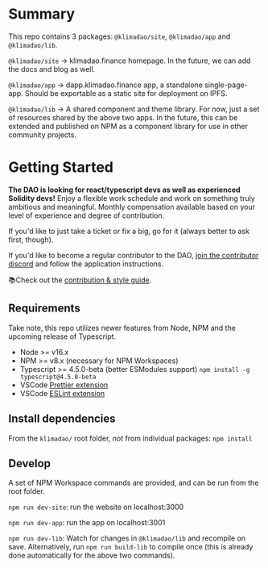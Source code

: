 # Summary

This repo contains 3 packages: `@klimadao/site`, `@klimadao/app` and `@klimadao/lib`.

`@klimadao/site` -> klimadao.finance homepage. In the future, we can add the docs and blog as well.

`@klimadao/app` -> dapp.klimadao.finance app, a standalone single-page-app. Should be exportable as a static site for deployment on IPFS.

`@klimadao/lib` -> A shared component and theme library. For now, just a set of resources shared by the above two apps. In the future, this can be extended and published on NPM as a component library for use in other community projects.

# Getting Started

**The DAO is looking for react/typescript devs as well as experienced Solidity devs!** Enjoy a flexible work schedule and work on something truly ambitious and meaningful. Monthly compensation available based on your level of experience and degree of contribution.

If you'd like to just take a ticket or fix a big, go for it (always better to ask first, though).

If you'd like to become a regular contributor to the DAO, [join the contributor discord](https://discord.gg/wuzAzUdcqW) and follow the application instructions.

📚Check out the [contribution & style guide](https://github.com/KlimaDAO/klimadao/wiki).

## Requirements

Take note, this repo utilizes newer features from Node, NPM and the upcoming release of Typescript.

- Node >= v16.x
- NPM >= v8.x (necessary for NPM Workspaces)
- Typescript >= 4.5.0-beta (better ESModules support) `npm install -g typescript@4.5.0-beta`
- VSCode [Prettier extension](https://marketplace.visualstudio.com/items?itemName=esbenp.prettier-vscode)
- VSCode [ESLint extension](https://marketplace.visualstudio.com/items?itemName=dbaeumer.vscode-eslint)

## Install dependencies

From the `klimadao/` root folder, _not_ from individual packages:
`npm install`

## Develop

A set of NPM Workspace commands are provided, and can be run from the root folder.

`npm run dev-site`: run the website on localhost:3000

`npm run dev-app`: run the app on localhost:3001

`npm run dev-lib`: Watch for changes in `@klimadao/lib` and recompile on save. Alternatively, run `npm run build-lib` to compile once (this is already done automatically for the above two commands).
